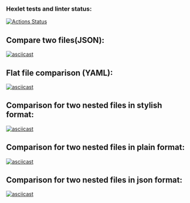 ### Hexlet tests and linter status:
[![Actions Status](https://github.com/CAHTEL/php-project-lvl2/workflows/hexlet-check/badge.svg)](https://github.com/CAHTEL/php-project-lvl2/actions)
## Compare two files(JSON):
[![asciicast](https://asciinema.org/a/So0ofR4nkhWrKAViGsCPNFZfM.svg)](https://asciinema.org/a/So0ofR4nkhWrKAViGsCPNFZfM)
## Flat file comparison (YAML):
[![asciicast](https://asciinema.org/a/9nQPF3i9k3B0RHM40MYmkeBYR.svg)](https://asciinema.org/a/9nQPF3i9k3B0RHM40MYmkeBYR)
## Comparison for two nested files in stylish format:
[![asciicast](https://asciinema.org/a/VZ2aAtvtqbq0rnFJD8cb5VxOo.svg)](https://asciinema.org/a/VZ2aAtvtqbq0rnFJD8cb5VxOo)
## Comparison for two nested files in plain format:
[![asciicast](https://asciinema.org/a/kO7KtCaAhXZ5BDUG7BS9cFpNt.svg)](https://asciinema.org/a/kO7KtCaAhXZ5BDUG7BS9cFpNt)
## Comparison for two nested files in json format:
[![asciicast](https://asciinema.org/a/6O8TXryFFZKJw2anbOLMLBF5C.svg)](https://asciinema.org/a/6O8TXryFFZKJw2anbOLMLBF5C)